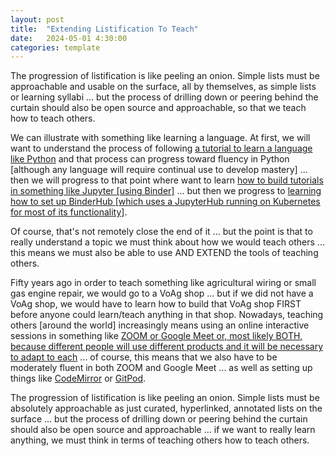 ```yaml
---
layout: post
title:  "Extending Listification To Teach"
date:   2024-05-01 4:30:00
categories: template
---
```


The progression of listification is like peeling an onion. Simple lists must be approachable and usable on the surface, all by themselves, as simple lists or learning syllabi ... but the process of drilling down or peering behind the curtain should also be open source and approachable, so that we teach how to teach others.

We can illustrate with something like learning a language. At first, we will want to understand the process of following [a tutorial to learn a language like Python](https://docs.python.org/3/tutorial/index.html) and that process can progress toward fluency in Python [although any language will require continual use to develop mastery] ... then we will progress to that point where want to learn [how to build tutorials in something like Jupyter [using Binder]](https://the-turing-way.netlify.app/communication/binder/zero-to-binder.html) ... but then we progress to [learning how to set up BinderHub [which uses a JupyterHub running on Kubernetes for most of its functionality]](https://binderhub.readthedocs.io/en/latest/zero-to-binderhub/index.html#zero-to-binderhub).

Of course, that's not remotely close the end of it ... but the point is that to really understand a topic we must think about how we would teach others ... this means we must also be able to use AND EXTEND the tools of teaching others.

Fifty years ago in order to teach something like agricultural wiring or small gas engine repair, we would go to a VoAg shop ... but if we did not have a VoAg shop, we would have to learn how to build that VoAg shop FIRST before anyone could learn/teach anything in that shop. Nowadays, teaching others [around the world] increasingly means using an online interactive sessions in something like [ZOOM or Google Meet or, most likely BOTH, because different people will use different products and it will be necessary to adapt to each](https://www.businessinsider.com/guides/tech/google-meet-vs-zoom) ... of course, this means that we also have to be moderately fluent in both ZOOM and Google Meet ... as well as setting up things like [CodeMirror](https://codemirror.net/) or [GitPod](https://www.gitpod.io/docs/getting-started).

The progression of listification is like peeling an onion. Simple lists must be absolutely approachable as just curated, hyperlinked, annotated lists on the surface ... but the process of drilling down or peering behind the curtain should also be open source and approachable ... if we want to really learn anything, we must think in terms of teaching others how to teach others.
